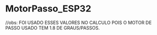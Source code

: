 # MotorPasso_ESP32


//obs:  FOI USADO ESSES VALORES NO CALCULO POIS O MOTOR DE PASSO USADO TEM 1.8 DE GRAUS/PASSOS.
